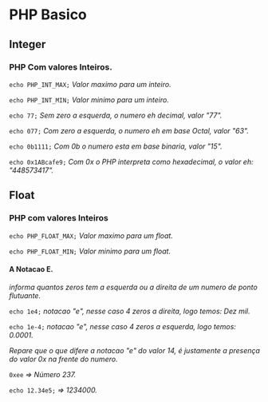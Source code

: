 # PHP Basico
## Integer
### PHP Com valores Inteiros.
`echo PHP_INT_MAX;` *Valor maximo para um inteiro.*

`echo PHP_INT_MIN;` *Valor minimo para um inteiro.*

`echo 77;` *Sem zero a esquerda, o numero eh decimal, valor "77".*

`echo 077;` *Com zero a esquerda, o numero eh em base Octal, valor "63".*

`echo 0b1111;` *Com 0b o numero esta em base binaria, valor "15".*

`echo 0x1ABcafe9;` *Com 0x o PHP interpreta como hexadecimal, o valor eh: "448573417".*


## Float
### PHP com valores Inteiros
`echo PHP_FLOAT_MAX;` *Valor maximo para um float.*

`echo PHP_FLOAT_MIN;` *Valor minimo para um float.*


#### A Notacao E.
_informa quantos zeros tem a esquerda ou a direita de um numero de ponto flutuante._

`echo 1e4;` *notacao "e", nesse caso 4 zeros a direita, logo temos: Dez mil.*

`echo 1e-4;` *notacao "e", nesse caso 4 zeros a esquerda, logo temos: 0.0001.*

_Repare que o que difere a notacao "e" do valor 14, é justamente a presença do valor 0x na frente do numero._

`0xee` *=> Número 237.*

`echo 12.34e5;` *=> 1234000.*

